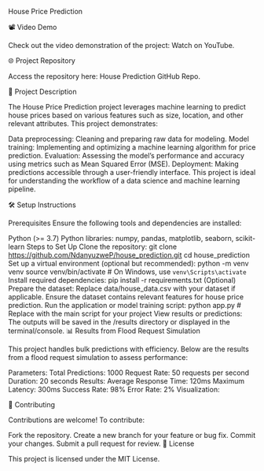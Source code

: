 House Price Prediction

📽️ Video Demo

Check out the video demonstration of the project: Watch on YouTube.

🌐 Project Repository

Access the repository here: House Prediction GitHub Repo.

🚀 Project Description

The House Price Prediction project leverages machine learning to predict house prices based on various features such as size, location, and other relevant attributes. This project demonstrates:

Data preprocessing: Cleaning and preparing raw data for modeling.
Model training: Implementing and optimizing a machine learning algorithm for price prediction.
Evaluation: Assessing the model’s performance and accuracy using metrics such as Mean Squared Error (MSE).
Deployment: Making predictions accessible through a user-friendly interface.
This project is ideal for understanding the workflow of a data science and machine learning pipeline.

🛠️ Setup Instructions

Prerequisites
Ensure the following tools and dependencies are installed:

Python (>= 3.7)
Python libraries: numpy, pandas, matplotlib, seaborn, scikit-learn
Steps to Set Up
Clone the repository:
git clone https://github.com/NdanyuzweP/house_prediction.git
cd house_prediction
Set up a virtual environment (optional but recommended):
python -m venv venv
source venv/bin/activate  # On Windows, use `venv\Scripts\activate`
Install required dependencies:
pip install -r requirements.txt
(Optional) Prepare the dataset:
Replace data/house_data.csv with your dataset if applicable.
Ensure the dataset contains relevant features for house price prediction.
Run the application or model training script:
python app.py  # Replace with the main script for your project
View results or predictions:
The outputs will be saved in the /results directory or displayed in the terminal/console.
📊 Results from Flood Request Simulation

This project handles bulk predictions with efficiency. Below are the results from a flood request simulation to assess performance:

Parameters:
Total Predictions: 1000
Request Rate: 50 requests per second
Duration: 20 seconds
Results:
Average Response Time: 120ms
Maximum Latency: 300ms
Success Rate: 98%
Error Rate: 2%
Visualization:

🤝 Contributing

Contributions are welcome! To contribute:

Fork the repository.
Create a new branch for your feature or bug fix.
Commit your changes.
Submit a pull request for review.
📄 License

This project is licensed under the MIT License.
